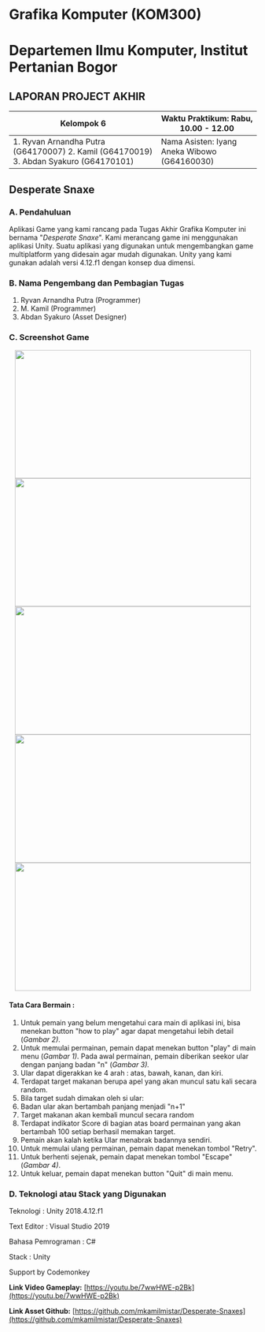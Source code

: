 # Grafika Komputer (KOM300)
# Departemen Ilmu Komputer, Institut Pertanian Bogor
## LAPORAN PROJECT AKHIR

| Kelompok 6 | Waktu Praktikum: Rabu, 10.00 - 12.00 |
| --- | --- |
| 1. Ryvan Arnandha Putra (G64170007) 2. Kamil (G64170019) 3. Abdan Syakuro (G64170101) | Nama Asisten: Iyang Aneka Wibowo (G64160030)  |

## Desperate Snaxe

### A. Pendahuluan

Aplikasi Game yang kami rancang pada Tugas Akhir Grafika Komputer ini bernama &quot;_Desperate Snaxe_&quot;. Kami merancang game ini menggunakan aplikasi Unity. Suatu aplikasi yang digunakan untuk mengembangkan game multiplatform yang didesain agar mudah digunakan. Unity yang kami gunakan adalah versi 4.12.f1 dengan konsep dua dimensi.

### B. Nama Pengembang dan Pembagian Tugas

1. Ryvan Arnandha Putra (Programmer)
2. M. Kamil (Programmer)
3. Abdan Syakuro (Asset Designer)

### C. Screenshot Game
<p align="center">
  <img width="480" height="260" src="https://user-images.githubusercontent.com/39584996/70387657-53570c00-19da-11ea-9beb-aab740b4eb3a.png">
  <img width="480" height="260" src="https://user-images.githubusercontent.com/39584996/70387658-53570c00-19da-11ea-9b64-e596e17bc1d1.png">
  <img width="480" height="260" src="https://user-images.githubusercontent.com/39584996/70387659-53efa280-19da-11ea-9db4-5940d39c1ab7.png">
  <img width="480" height="260" src="https://user-images.githubusercontent.com/39584996/70387660-53efa280-19da-11ea-9b9b-ed5fc6b8ecd0.png">
  <img width="480" height="260" src="https://user-images.githubusercontent.com/39584996/70387661-53efa280-19da-11ea-857e-84e4abb40291.png">
</p>

#### Tata Cara Bermain :

1. Untuk pemain yang belum mengetahui cara main di aplikasi ini, bisa menekan button &quot;how to play&quot; agar dapat mengetahui lebih detail (_Gambar 2)_.
2. Untuk memulai permainan, pemain dapat menekan button &quot;play&quot; di main menu (_Gambar 1)_. Pada awal permainan, pemain diberikan seekor ular dengan panjang badan &quot;n&quot; (_Gambar 3)._
3. Ular dapat digerakkan ke 4 arah : atas, bawah, kanan, dan kiri.
4. Terdapat target makanan berupa apel yang akan muncul satu kali secara random.
5. Bila target sudah dimakan oleh si ular:
  1. Badan ular akan bertambah panjang menjadi &quot;n+1&quot;
  2. Target makanan akan kembali muncul secara random
6. Terdapat indikator Score di bagian atas board permainan yang akan bertambah 100 setiap berhasil memakan target.
7. Pemain akan kalah ketika Ular menabrak badannya sendiri.
8. Untuk memulai ulang permainan, pemain dapat menekan tombol &quot;Retry&quot;.
9. Untuk berhenti sejenak, pemain dapat menekan tombol &quot;Escape&quot; (_Gambar 4)_.
10. Untuk keluar, pemain dapat menekan button &quot;Quit&quot; di main menu.


### D. Teknologi atau Stack yang Digunakan

Teknologi                                 : Unity 2018.4.12.f1

Text Editor                               : Visual Studio 2019

Bahasa Pemrograman                        : C#

Stack                                     : Unity

Support by Codemonkey

**Link Video Gameplay:**
[https://youtu.be/7wwHWE-p2Bk](https://youtu.be/7wwHWE-p2Bk)

**Link Asset Github:**
[https://github.com/mkamilmistar/Desperate-Snaxes](https://github.com/mkamilmistar/Desperate-Snaxes)
